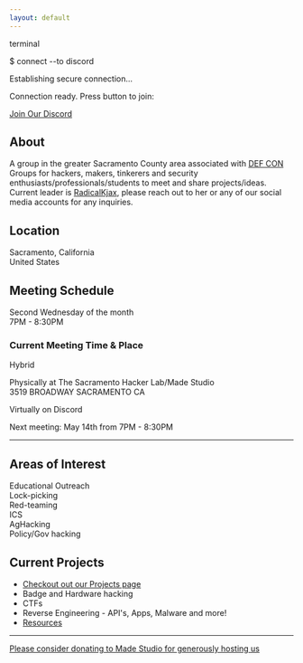 ```yaml
---
layout: default
---
```


<div class="banner-container">
  <div class="terminal-overlay">
    <div class="terminal-window">
      <div class="terminal-header">
        <div class="terminal-controls">
          <span class="control close"></span>
          <span class="control minimize"></span>
          <span class="control maximize"></span>
        </div>
        <div class="terminal-title">terminal</div>
      </div>
      <div class="terminal-content">
        <p><span class="prompt">$</span> <span class="command">connect --to discord</span></p>
        <p class="response">Establishing secure connection...</p>
        <p class="response">Connection ready. Press button to join:</p>
        <a href="https://discord.gg/Dkn5DZTaGh" class="discord-link">
          <i class="fab fa-discord"></i> Join Our Discord
        </a>
      </div>
    </div>
  </div>
</div>

<h2>About</h2>

<p>A group in the greater Sacramento County area associated with <a href="https://defcon.org">DEF CON</a> Groups for hackers, makers, tinkerers and security enthusiasts/professionals/students to meet and share projects/ideas. Current leader is <a href="https://bsky.app/profile/radicalkjax.com">RadicalKjax</a>, please reach out to her or any of our social media accounts for any inquiries.</p>

<h2>Location</h2>

<div class="location-info">
  <i class="fas fa-map-marker-alt"></i> Sacramento, California<br>
  <i class="fas fa-flag-usa"></i> United States
</div>

<h2>Meeting Schedule</h2>

<div class="meeting-info">
  <div class="meeting-time">
    <i class="far fa-calendar-alt"></i> Second Wednesday of the month<br>
    <i class="far fa-clock"></i> 7PM - 8:30PM
  </div>

  <div class="meeting-location">
    <h3>Current Meeting Time & Place</h3>
    <p><span class="badge">Hybrid</span></p>
    <p>
      <i class="fas fa-building"></i> Physically at The Sacramento Hacker Lab/Made Studio<br>
      <i class="fas fa-map-pin"></i> 3519 BROADWAY SACRAMENTO CA
    </p>
    <p>
      <i class="fas fa-desktop"></i> Virtually on Discord
    </p>
    <p class="next-meeting">
      <i class="fas fa-calendar-day"></i> Next meeting: May 14th from 7PM - 8:30PM
    </p>
  </div>
</div>

---

<h2>Areas of Interest</h2>

<div class="interests-container">
  <div class="interest-item">
    <i class="fas fa-graduation-cap"></i> Educational Outreach
  </div>
  <div class="interest-item">
    <i class="fas fa-key"></i> Lock-picking
  </div>
  <div class="interest-item">
    <i class="fas fa-user-secret"></i> Red-teaming
  </div>
  <div class="interest-item">
    <i class="fas fa-industry"></i> ICS
  </div>
  <div class="interest-item">
    <i class="fas fa-tractor"></i> AgHacking
  </div>
  <div class="interest-item hacker-text">
    <i class="fas fa-landmark"></i> Policy/Gov hacking
  </div>
</div>

<h2>Current Projects</h2>

* [Checkout out our Projects page](https://dc916.com/Projects)
* Badge and Hardware hacking
* CTFs
* Reverse Engineering - API's, Apps, Malware and more!
* [Resources](https://github.com/CyberSecSacramento/Cybersecurity-Sacramento/tree/021b9f5e26aab8741f1e6a6c2e0967a7738b0255/resources)

---

<div class="highlight">
  <a href="https://sacmade.com/support/" target="_blank" class="donation-link">
    <i class="fas fa-heart"></i> Please consider donating to Made Studio for generously hosting us
  </a>
</div>
